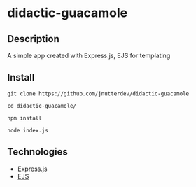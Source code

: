 # didactic-guacamole

## Description

A simple app created with Express.js, EJS for templating

## Install

`git clone https://github.com/jnutterdev/didactic-guacamole`

`cd didactic-guacamole/`

`npm install`

`node index.js`


## Technologies

- [Express.js](http://expressjs.com/)
- [EJS](https://ejs.co/) 

